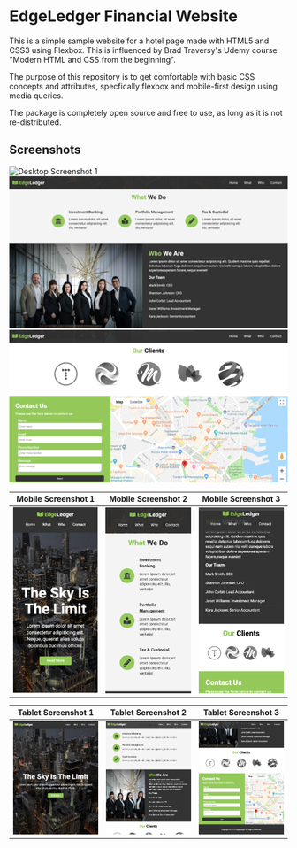 EdgeLedger Financial Website
=====

This is a simple sample website for a hotel page made with HTML5 and CSS3 using Flexbox. This is influenced by Brad Traversy's Udemy course "Modern HTML and CSS from the beginning".

The purpose of this repository is to get comfortable with basic CSS concepts and attributes, specfically flexbox and mobile-first design using media queries.

The package is completely open source and free to use, as long as it is not re-distributed.

Screenshots
-----

![Desktop Screenshot 1](https://github.com/abdultolba/edgeledger/blob/master/github/ss_1_desktop.png "Desktop Screenshot 1")
![Desktop Screenshot 2](https://github.com/abdultolba/edgeledger/blob/master/github/ss_2_desktop.png "Desktop Screenshot 2")
![Desktop Screenshot 3](https://github.com/abdultolba/edgeledger/blob/master/github/ss_3_desktop.png "Desktop Screenshot 3")

Mobile Screenshot 1        |  Mobile Screenshot 2      | Mobile Screenshot 3
:-------------------------:|:-------------------------:|:-------------------------:
![Mobile Screenshot 1](https://github.com/abdultolba/edgeledger/blob/master/github/ss_1_mobile.png "Mobile Screenshot 1") | ![Mobile Screenshot 2](https://github.com/abdultolba/edgeledger/blob/master/github/ss_2_mobile.png "Mobile Screenshot 2") | ![Mobile Screenshot 3](https://github.com/abdultolba/edgeledger/blob/master/github/ss_3_mobile.png "Mobile Screenshot 3")

Tablet Screenshot 1        |  Tablet Screenshot 2      | Tablet Screenshot 3
:-------------------------:|:-------------------------:|:-------------------------:
![Tablet Screenshot 1](https://github.com/abdultolba/edgeledger/blob/master/github/ss_1_tablet.png "Tablet Screenshot 1") | ![Tablet Screenshot 2](https://github.com/abdultolba/edgeledger/blob/master/github/ss_2_tablet.png "Tablet Screenshot 2") | ![Tablet Screenshot 3](https://github.com/abdultolba/edgeledger/blob/master/github/ss_3_tablet.png "Tablet Screenshot 3")
